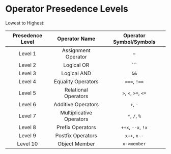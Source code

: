# Operator Presedence Levels

Lowest to Highest:

| Presedence Level  | Operator Name                   | Operator Symbol/Symbols                                |
| :----------------:| :-----------:                   |:-----------------------:                               |
|Level 1            |   Assignment Operator           | ```=```                                                |
|Level 2            |   Logical OR                    | ```||```                                               |
|Level 3            |   Logical AND                   | ```&&```                                               |
|Level 4            |   Equality Operators            | ```===```, ```!==```                                   |
|Level 5            |   Relational Operators          | ```>```, ```<```, ```>=```, ```<=```                   |
|Level 6            |   Additive Operators            | ```+```, ```-```                                       |
|Level 7            |   Multiplicative Operators      | ```*```, ```/```, ```%```                              |
|Level 8            |   Prefix Operators              | ```++x```, ```--x```, ```!x```                         |
|Level 9            |   Postfix Operators             | ```x++```, ```x--```                                   |
|Level 10           |   Object Member                 | ```x->member```                                   |
